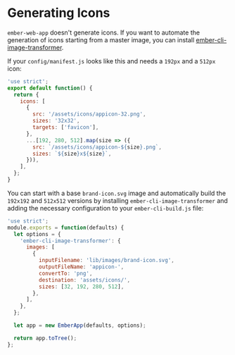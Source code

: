 # Generating Icons

`ember-web-app` doesn't generate icons. If you want to automate the generation of icons starting from a master image, you can install [ember-cli-image-transformer](https://github.com/jrjohnson/ember-cli-image-transformer).

If your `config/manifest.js` looks like this and needs a `192px` and a `512px` icon:

```javascript
'use strict';
export default function() {
  return {
    icons: [
      {
        src: '/assets/icons/appicon-32.png',
        sizes: '32x32',
        targets: ['favicon'],
      },
      ...[192, 280, 512].map(size => ({
        src: `/assets/icons/appicon-${size}.png`,
        sizes: `${size}x${size}`,
      })),
    ],
  };
}
```

You can start with a base `brand-icon.svg` image and automatically build the `192x192` and `512x512` versions by installing `ember-cli-image-transformer` and adding the necessary configuration to your `ember-cli-build.js` file:

```javascript
'use strict';
module.exports = function(defaults) {
  let options = {
    'ember-cli-image-transformer': {
      images: [
        {
          inputFilename: 'lib/images/brand-icon.svg',
          outputFileName: 'appicon-',
          convertTo: 'png',
          destination: 'assets/icons/',
          sizes: [32, 192, 280, 512],
        },
      ],
    },
  };

  let app = new EmberApp(defaults, options);

  return app.toTree();
};
```
